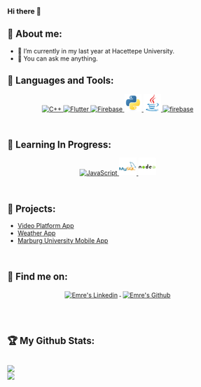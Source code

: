 ### Hi there 👋

## :boy: About me:
- 🔭 I’m currently in my last year at Hacettepe University.
- 💬 You can ask me anything.

## 🧰 Languages and Tools:

<p align="center">
 <a href="https://www.cplusplus.com/" target="_blank"> <img src="https://raw.githubusercontent.com/jmnote/z-icons/master/svg/cpp.svg" alt="C++" width="40" height="40"/> </a>
 <a href="https://flutter.dev/" target="_blank"> <img src="https://cdn.icon-icons.com/icons2/2107/PNG/512/file_type_flutter_icon_130599.png" alt="Flutter" width="40" height="40"/> </a>
 <a href="https://firebase.google.com/" target="_blank"> <img src="https://symbols.getvecta.com/stencil_80/39_firebase-icon.27681b28bc.svg" alt="Firebase" width="40" height="40"/> </a>
 <a href="https://www.python.org" target="_blank"> <img src="https://raw.githubusercontent.com/devicons/devicon/master/icons/python/python-original.svg" alt="python" width="40" height="40"/> </a> 
 <a href="https://www.java.com" target="_blank"> <img src="https://raw.githubusercontent.com/devicons/devicon/master/icons/java/java-original.svg" alt="java" width="40" height="40"/> </a> 
 <a href="https://firebase.google.com/" target="_blank"> <img src="https://www.vectorlogo.zone/logos/firebase/firebase-icon.svg" alt="firebase" width="40" height="40"/> </a> 
</p>
<br />

## 🌱 Learning In Progress:

<p align="center">
 <a href="https://www.javascript.com/" target="_blank"> <img src="https://raw.githubusercontent.com/jmnote/z-icons/master/svg/javascript.svg" alt="JavaScript" width="40" height="40"/> </a> 
 <a href="https://www.mysql.com/" target="_blank"> <img src="https://raw.githubusercontent.com/devicons/devicon/master/icons/mysql/mysql-original-wordmark.svg" alt="mysql" width="40" height="40"/> </a> 
 <a href="https://nodejs.org" target="_blank"> <img src="https://raw.githubusercontent.com/devicons/devicon/master/icons/nodejs/nodejs-original-wordmark.svg" alt="nodejs" width="40" height="40"/> </a>
</p>
<br />

## :hammer: Projects:
- <a href="https://github.com/yey-R/video-browse">Video Platform App</a>
- <a href="https://github.com/yey-R/weather-app">Weather App</a>[]()
- <a href="https://github.com/rukavichka/SP22_Gruppe_Assmann_Kizik_Mandt_Yazici">Marburg University Mobile App</a>


<br />

##  :email: Find me on:
<p align="center">
<a href="https://www.linkedin.com/in/yeeyazici/">
  <img align="center" alt="Emre's Linkedin" height="40" style="vertical-align:top; margin:4px" src="https://cdn.jsdelivr.net/npm/simple-icons@v3/icons/linkedin.svg" />
</a>
<a href="https://github.com/yey-R">
  <img align="center" alt="Emre's Github" height="40" style="vertical-align:top; margin:4px" src="https://cdn.jsdelivr.net/npm/simple-icons@v3/icons/github.svg" color="white"/>
</a>
<p/>

<br/>
<br/>



## :trophy: My Github Stats:
<div align="center">
<br />
<a href="https://github-readme-stats.vercel.app/api?username=yey-R&theme=radical">
  <img  align="left" src="https://github-readme-stats.vercel.app/api?username=yey-R&theme=radical" />
</a>
<br />
<a href="https://github-readme-stats.vercel.app/api/top-langs/?username=yey-R&theme=radical">
  <img align="left" height="250" src="https://github-readme-stats.vercel.app/api/top-langs/?username=yey-R&theme=radical" />
</a>
</div>

